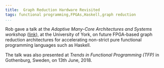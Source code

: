 ```yaml
---
title:  Graph Reduction Hardware Revisited
tags: functional programming,FPGAs,Haskell,graph reduction
...
```


Rob gave a talk at the _Adaptive Many-Core Architectures and Systems
workshop_
([link](https://www-users.york.ac.uk/~mt540/graceful-ws/index.html)),
at the University of York, on future FPGA-based graph reduction
architectures for accelerating non-strict pure functional programming
languages such as Haskell.

The talk was also presented at _Trends in Functional Programming
(TFP)_ in Gothenburg, Sweden, on 13th June, 2018.
